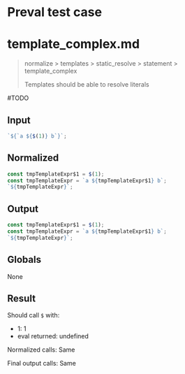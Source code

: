 # Preval test case

# template_complex.md

> normalize > templates > static_resolve > statement > template_complex
>
> Templates should be able to resolve literals

#TODO

## Input

`````js filename=intro
`${`a ${$(1)} b`}`;
`````

## Normalized

`````js filename=intro
const tmpTemplateExpr$1 = $(1);
const tmpTemplateExpr = `a ${tmpTemplateExpr$1} b`;
`${tmpTemplateExpr}`;
`````

## Output

`````js filename=intro
const tmpTemplateExpr$1 = $(1);
const tmpTemplateExpr = `a ${tmpTemplateExpr$1} b`;
`${tmpTemplateExpr}`;
`````

## Globals

None

## Result

Should call `$` with:
 - 1: 1
 - eval returned: undefined

Normalized calls: Same

Final output calls: Same
